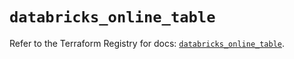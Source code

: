# `databricks_online_table`

Refer to the Terraform Registry for docs: [`databricks_online_table`](https://registry.terraform.io/providers/databricks/databricks/1.74.0/docs/resources/online_table).
